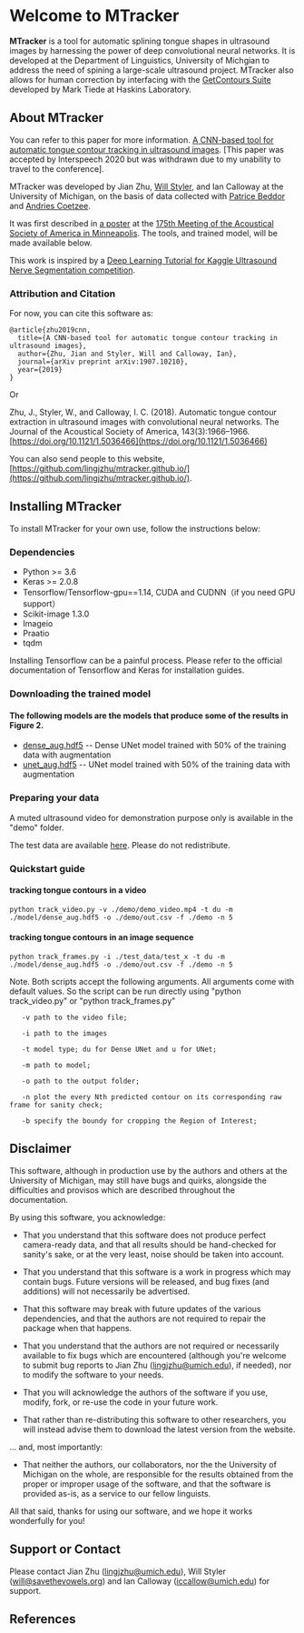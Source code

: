 # Welcome to MTracker

**MTracker** is a tool for automatic splining tongue shapes in ultrasound images by harnessing the power of deep convolutional neural networks. It is developed at the Department of Linguistics, University of Michgian to address the need of spining a large-scale ultrasound project. MTracker also allows for human correction by interfacing with the [GetContours Suite](https://github.com/mktiede/GetContours) developed by Mark Tiede at Haskins Laboratory.


## About MTracker

You can refer to this paper for more information. [A CNN-based tool for automatic tongue contour tracking in ultrasound images](https://arxiv.org/abs/1907.10210). 
[This paper was accepted by Interspeech 2020 but was withdrawn due to my unability to travel to the conference].

MTracker was developed by Jian Zhu, [Will Styler](http://savethevowels.org/will/), and Ian Calloway at the University of Michigan, on the basis of data collected with [Patrice Beddor](https://sites.lsa.umich.edu/beddor/) and [Andries Coetzee](https://sites.lsa.umich.edu/coetzee/).  


It was first described in [a poster](https://github.com/lingjzhu/mtracker.github.io/blob/master/mtracker_asa2018_poster%202.pdf) at the [175th Meeting of the Acoustical Society of America in Minneapolis](https://acousticalsociety.org/program-of-175th-meeting-of-the-acoustical-society-of-america/).  The tools, and trained model, will be made available below.

This work is inspired by a [Deep Learning Tutorial for Kaggle Ultrasound Nerve Segmentation competition](https://github.com/jocicmarko/ultrasound-nerve-segmentation). 



### Attribution and Citation

For now, you can cite this software as:

```
@article{zhu2019cnn,
  title={A CNN-based tool for automatic tongue contour tracking in ultrasound images},
  author={Zhu, Jian and Styler, Will and Calloway, Ian},
  journal={arXiv preprint arXiv:1907.10210},
  year={2019}
}
```

Or

Zhu, J., Styler, W., and Calloway, I. C. (2018). Automatic tongue contour extraction in ultrasound images with convolutional neural networks. The Journal of the Acoustical Society of America, 143(3):1966–1966. [https://doi.org/10.1121/1.5036466](https://doi.org/10.1121/1.5036466)

You can also send people to this website, [https://github.com/lingjzhu/mtracker.github.io/](https://github.com/lingjzhu/mtracker.github.io/).

## Installing MTracker

To install MTracker for your own use, follow the instructions below:

### Dependencies

- Python >= 3.6
- Keras >= 2.0.8
- Tensorflow/Tensorflow-gpu==1.14, CUDA and CUDNN（if you need GPU support）
- Scikit-image 1.3.0
- Imageio
- Praatio
- tqdm

Installing Tensorflow can be a painful process. Please refer to the official documentation of Tensorflow and Keras for installation guides.

### Downloading the trained model

#### The following models are the models that produce some of the results in Figure 2.
- [dense_aug.hdf5](https://drive.google.com/file/d/1r1PnFw8KihmJnhXLUsKiw9BxJTSm3PhM/view?usp=sharing) -- Dense UNet model trained with 50% of the training data with augmentation
- [unet_aug.hdf5](https://drive.google.com/file/d/181unum8CBgpzoGs-4KFqOwj7k7ELlK3R/view?usp=sharing) -- UNet model trained with 50% of the training data with augmentation


### Preparing your data

A muted ultrasound video for demonstration purpose only is available in the "demo" folder.

The test data are available [here](https://drive.google.com/drive/folders/14x-lG-gDZE-3qzMI5MPYJ7q2-8vu5Xc1?usp=sharing). Please do not redistribute.

### Quickstart guide
#### tracking tongue contours in a video
```
python track_video.py -v ./demo/demo_video.mp4 -t du -m ./model/dense_aug.hdf5 -o ./demo/out.csv -f ./demo -n 5
```

#### tracking tongue contours in an image sequence
```
python track_frames.py -i ./test_data/test_x -t du -m ./model/dense_aug.hdf5 -o ./demo/out.csv -f ./demo -n 5
```
Note. Both scripts accept the following arguments. All arguments come with default values. So the script can be run directly using "python track_video.py" or "python track_frames.py"
```
   -v path to the video file;
   
   -i path to the images

   -t model type; du for Dense UNet and u for UNet;

   -m path to model;

   -o path to the output folder;

   -n plot the every Nth predicted contour on its corresponding raw frame for sanity check;

   -b specify the boundy for cropping the Region of Interest;
```


## Disclaimer

This software, although in production use by the authors and others at the University of Michigan, may still have bugs and quirks, alongside the difficulties and provisos which are described throughout the documentation. 

By using this software, you acknowledge:

* That you understand that this software does not produce perfect camera-ready data, and that all results should be hand-checked for sanity's sake, or at the very least, noise should be taken into account.

* That you understand that this software is a work in progress which may contain bugs.  Future versions will be released, and bug fixes (and additions) will not necessarily be advertised.

* That this software may break with future updates of the various dependencies, and that the authors are not required to repair the package when that happens.

* That you understand that the authors are not required or necessarily available to fix bugs which are encountered (although you're welcome to submit bug reports to Jian Zhu (lingjzhu@umich.edu), if needed), nor to modify the software to your needs.

* That you will acknowledge the authors of the software if you use, modify, fork, or re-use the code in your future work.  

* That rather than re-distributing this software to other researchers, you will instead advise them to download the latest version from the website.

... and, most importantly:

* That neither the authors, our collaborators, nor the the University of Michigan on the whole, are responsible for the results obtained from the proper or improper usage of the software, and that the software is provided as-is, as a service to our fellow linguists.

All that said, thanks for using our software, and we hope it works wonderfully for you!

## Support or Contact

Please contact Jian Zhu (lingjzhu@umich.edu), Will Styler (will@savethevowels.org) and Ian Calloway (iccallow@umich.edu) for support.

## References

[^1]: Ronneberger et al. 2015, U-Net: Convolutional Networks for Biomedical Image Segmentation, DOI:10.1007/978-3-319-24574-4_28
